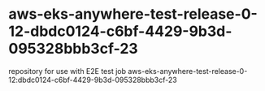# aws-eks-anywhere-test-release-0-12-dbdc0124-c6bf-4429-9b3d-095328bbb3cf-23
repository for use with E2E test job aws-eks-anywhere-test-release-0-12:dbdc0124-c6bf-4429-9b3d-095328bbb3cf-23
